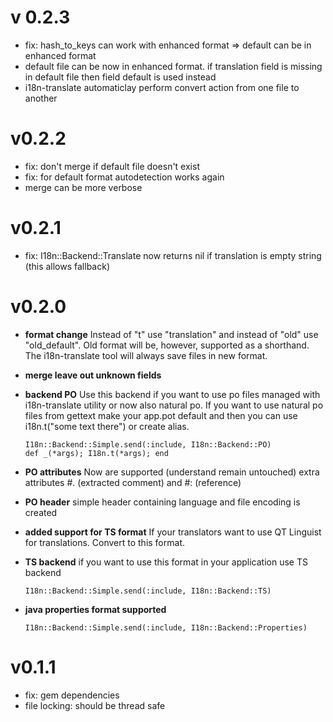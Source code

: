 v 0.2.3
=======

* fix: hash_to_keys can work with enhanced format => default can be in
  enhanced format
* default file can be now in enhanced format. if translation field is missing
  in default file then field default is used instead
* i18n-translate <source file> <target file>
  automaticlay perform convert action from one file to another


v0.2.2
======

* fix: don't merge if default file doesn't exist
* fix: for default format autodetection works again
* merge can be more verbose


v0.2.1
======

* fix: I18n::Backend::Translate now returns nil if translation is empty string
  (this allows fallback)


v0.2.0
======

* **format change** Instead of "t" use "translation" and instead of
  "old" use "old_default". Old format will be, however, supported as a
  shorthand. The i18n-translate tool will always save files in new format.

* **merge leave out unknown fields**

* **backend PO** Use this backend if you want to use po files managed with
  i18n-translate utility or now also natural po. If you
  want to use natural po files from gettext make your app.pot default
  and then you can use i18n.t("some text there") or create alias.

      I18n::Backend::Simple.send(:include, I18n::Backend::PO)
      def _(*args); I18n.t(*args); end

* **PO attributes** Now are supported (understand remain untouched) extra
  attributes #. (extracted comment) and #: (reference)

* **PO header** simple header containing language and file encoding is created

* **added support for TS format** If your translators want to use QT Linguist
  for translations. Convert to this format.

* **TS backend** if you want to use this format in your application use
  TS backend

      I18n::Backend::Simple.send(:include, I18n::Backend::TS)

* **java properties format supported**

      I18n::Backend::Simple.send(:include, I18n::Backend::Properties)


v0.1.1
======

* fix: gem dependencies
* file locking: should be thread safe


<!--
vi: filetype=mkd
-->
